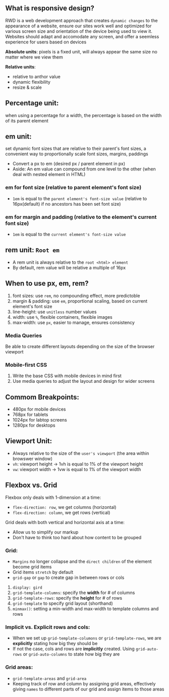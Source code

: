 ## What is responsive design?
RWD is a web development approach that creates `dynamic changes` to the appearance of a website, ensure our sites work well and optimized for various screen size and orientation of the device being used to view it. Websites should adapt and accomodate any screen, and offer a seemless experience for users based on devices 

**Absolute units**: pixels is a fixed unit, will always appear the same size no matter where we view them

**Relative units**: 
- relative to anthor value
- dynamic flexibility
- resize & scale

## Percentage unit: 
when using a percentage for a width, the percentage is based on the width of its parent element

## em unit: 
set dynamic font sizes that are relative to their parent's font sizes, a convenient way to proportionally scale font sizes, margins, paddings

- Convert a px to em (desired px / parent element in px)
- Aside: An em value can compound from one level to the other (when deal with nested element in HTML)

### em for font size (relative to parent element's font size)
- `1em` is equal to the `parent element's font-size value` (relative to 16px(default) if no ancestors has been set font size)

### em for margin and padding (relative to the element's current font size)
- `1em` is equal to the `current element's font-size value`

## rem unit: `Root em`
- A rem unit is always relative to the `root <html> element`
- By default, rem value will be relative a multiple of 16px

## When to use px, em, rem?
1. font sizes: use `rem`, no compounding effect, more predictoble
2. margin & padding: use `em`, proportional scaling, based on current element's font size
3. line-height: use `unitless` number values
4. width: use `%`, flexible containers, flexible images
5. max-width: use `px`, easier to manage, ensures consistency

### Media Queries
Be able to create different layouts depending on the size of the browser viewport

### Mobile-first CSS
1. Write the base CSS with mobile devices in mind first
2. Use media queries to adjust the layout and design for wider screens

## Commom Breakpoints:
- 480px for mobile devices
- 768px for tablets
- 1024px for labtop screens
- 1280px for desktops

## Viewport Unit:
- Always relative to the size of the `user's viewport` (the area within browswer window)
- `vh`: viewport height -> 1vh is equal to 1% of the viewport height
- `vw`: viewport width -> 1vw is equal to 1% of the viewport width

## Flexbox vs. Grid
Flexbox only deals with 1-dimension at a time:
- `flex-direction: row`, we get columns (horizontal)
- `flex-direction: column`, we get rows (vertical)

Grid deals with both vertical and horizontal axis at a time:
- Allow us to simplify our markup
- Don't have to think too hard about how content to be grouped

### Grid:
- `Margins` no longer collapse and the `direct children` of the element become grid items
- Grid items `stretch` by default
- `grid-gap` or `gap` to create gap in between rows or cols

1. `display: gird` 
2. `grid-template-columns`: specify the **width** for # of columns
3. `grid-template-rows`: specify the **height** for # of rows
4. `grid-template` to specify grid layout (shorthand)
5. `minmax()`: setting a min-width and max-width to template columns and rows

### Implicit vs. Explicit rows and cols:
- When we set up `grid-template-columons` or `grid-template-rows`, we are **explicitly** stating how big they should be
- If not the case, cols and rows are **implicitly** created. Using `grid-auto-rows` or `grid-auto-columns` to state how big they are

### Grid areas:
- `grid-template-areas` and `grid-area`
- Keeping track of row and column by assigning grid areas, effectively giving `names` to different parts of our grid and assign items to those areas
